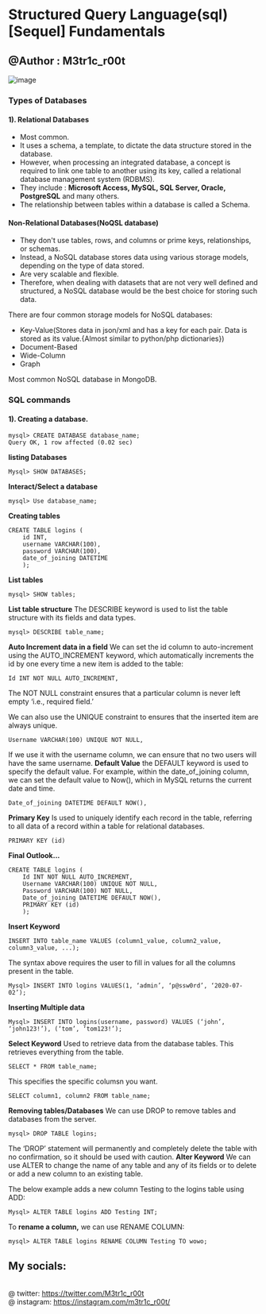 # Structured Query Language(sql)[Sequel] Fundamentals
## @Author : M3tr1c_r00t

![image](https://user-images.githubusercontent.com/99975622/227594392-1b80bd61-1c56-4df7-841c-d617b58c8094.png)

### Types of Databases
#### 1). Relational Databases
- Most common.
- It uses a schema, a template, to dictate the data structure stored in the database.
- However, when processing an integrated database, a concept is required to link one table to another using its key, called a relational database management system (RDBMS).
- They include : __Microsoft Access, MySQL, SQL Server, Oracle, PostgreSQL__ and many others.
- The relationship between tables within a database is called a Schema.

#### Non-Relational Databases(NoQSL database)
- They don't use tables, rows, and columns or prime keys, relationships, or schemas.
- Instead, a NoSQL database stores data using various storage models, depending on the type of data stored. 
- Are very scalable and flexible. 
- Therefore, when dealing with datasets that are not very well defined and structured, a NoSQL database would be the best choice for storing such data.

There are four common storage models for NoSQL databases:
- Key-Value(Stores data in json/xml and has a key for each pair. Data is stored as its value.{Almost similar to python/php dictionaries})
- Document-Based
- Wide-Column
- Graph

Most common NoSQL database in MongoDB.

### SQL commands
#### 1). Creating a database.
```
mysql> CREATE DATABASE database_name;
Query OK, 1 row affected (0.02 sec)
```
__listing Databases__
```
Mysql> SHOW DATABASES;
```
__Interact/Select a database__
```
mysql> Use database_name;
```
__Creating tables__

```
CREATE TABLE logins (
    id INT,
    username VARCHAR(100),
    password VARCHAR(100),
    date_of_joining DATETIME
    );
```

__List tables__
```
mysql> SHOW tables;
```
__List table structure__
The DESCRIBE keyword is used to list the table structure with its fields and data types.
```
mysql> DESCRIBE table_name;
```
__Auto Increment data in a field__
 We can set the id column to auto-increment using the AUTO_INCREMENT keyword, which automatically increments the id by one every time a new item is added to the table:
```
Id INT NOT NULL AUTO_INCREMENT,
```
The NOT NULL constraint ensures that a particular column is never left empty ‘i.e., required field.’ 

We can also use the UNIQUE constraint to ensures that the inserted item are always unique.
```
Username VARCHAR(100) UNIQUE NOT NULL,
```
If we use it with the username column, we can ensure that no two users will have the same username.
__Default Value__
the DEFAULT keyword is used to specify the default value. For example, within the date_of_joining column, we can set the default value to Now(), which in MySQL returns the current date and time.
```
Date_of_joining DATETIME DEFAULT NOW(),
```
__Primary Key__
Is used to uniquely identify each record in the table, referring to all data of a record within a table for relational databases.
```
PRIMARY KEY (id)
```
__Final Outlook...__
```
CREATE TABLE logins (
    Id INT NOT NULL AUTO_INCREMENT,
    Username VARCHAR(100) UNIQUE NOT NULL,
    Password VARCHAR(100) NOT NULL,
    Date_of_joining DATETIME DEFAULT NOW(),
    PRIMARY KEY (id)
    );

```

__Insert Keyword__
```
INSERT INTO table_name VALUES (column1_value, column2_value, column3_value, ...);
```
The syntax above requires the user to fill in values for all the columns present in the table.
```
Mysql> INSERT INTO logins VALUES(1, ‘admin’, ‘p@ssw0rd’, ‘2020-07-02’);
```
__Inserting Multiple data__
```
Mysql> INSERT INTO logins(username, password) VALUES (‘john’, ‘john123!’), (‘tom’, ‘tom123!’);
```
__Select Keyword__
Used to retrieve data from the database tables.
This retrieves everything from the table.
```
SELECT * FROM table_name;
```
This specifies the specific columsn you want.
```
SELECT column1, column2 FROM table_name;
```

__Removing tables/Databases__
We can use DROP to remove tables and databases from the server.
```
mysql> DROP TABLE logins;
```
The ‘DROP’ statement will permanently and completely delete the table with no confirmation, so it should be used with caution.
__Alter Keyword__
 We can use ALTER to change the name of any table and any of its fields or to delete or add a new column to an existing table.
 
The below example adds a new column Testing to the logins table using ADD:
```
Mysql> ALTER TABLE logins ADD Testing INT;
```

To __rename a column,__ we can use RENAME COLUMN:
```
mysql> ALTER TABLE logins RENAME COLUMN Testing TO wowo;
```
## My socials:
<br>@ twitter: https://twitter.com/M3tr1c_r00t
<br>@ instagram: https://instagram.com/m3tr1c_r00t/
